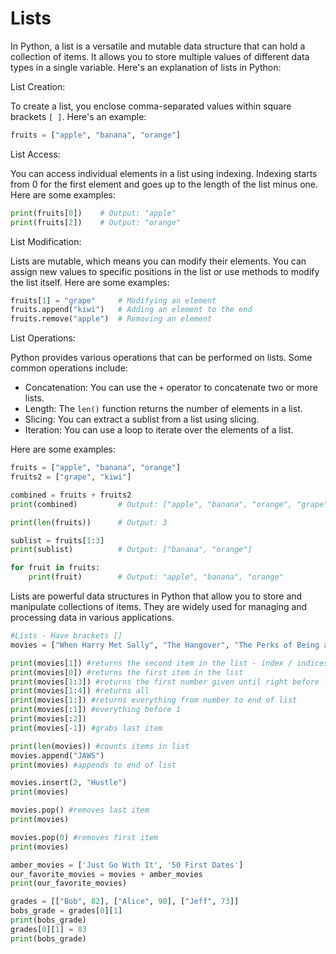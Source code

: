 # Lists

In Python, a list is a versatile and mutable data structure that can hold a collection of items. It allows you to store multiple values of different data types in a single variable. Here's an explanation of lists in Python:

List Creation:

To create a list, you enclose comma-separated values within square brackets `[ ]`. Here's an example:

```python
fruits = ["apple", "banana", "orange"]
```

List Access:

You can access individual elements in a list using indexing. Indexing starts from 0 for the first element and goes up to the length of the list minus one. Here are some examples:

```python
print(fruits[0])    # Output: "apple"
print(fruits[2])    # Output: "orange"
```

List Modification:

Lists are mutable, which means you can modify their elements. You can assign new values to specific positions in the list or use methods to modify the list itself. Here are some examples:

```python
fruits[1] = "grape"     # Modifying an element
fruits.append("kiwi")   # Adding an element to the end
fruits.remove("apple")  # Removing an element
```

List Operations:

Python provides various operations that can be performed on lists. Some common operations include:

- Concatenation: You can use the `+` operator to concatenate two or more lists.
- Length: The `len()` function returns the number of elements in a list.
- Slicing: You can extract a sublist from a list using slicing.
- Iteration: You can use a loop to iterate over the elements of a list.

Here are some examples:

```python
fruits = ["apple", "banana", "orange"]
fruits2 = ["grape", "kiwi"]

combined = fruits + fruits2
print(combined)         # Output: ["apple", "banana", "orange", "grape", "kiwi"]

print(len(fruits))      # Output: 3

sublist = fruits[1:3]
print(sublist)          # Output: ["banana", "orange"]

for fruit in fruits:
    print(fruit)        # Output: "apple", "banana", "orange"
```

Lists are powerful data structures in Python that allow you to store and manipulate collections of items. They are widely used for managing and processing data in various applications.

```python
#Lists - Have brackets []
movies = ["When Harry Met Sally", "The Hangover", "The Perks of Being a Wallflower", "The Exorcist"]

print(movies[1]) #returns the second item in the list - index / indices
print(movies[0]) #returns the first item in the list
print(movies[1:3]) #returns the first number given until right before last number given
print(movies[1:4]) #returns all 
print(movies[1:]) #returns everything from number to end of list
print(movies[:1]) #everything before 1
print(movies[:2])
print(movies[-1]) #grabs last item

print(len(movies)) #counts items in list
movies.append("JAWS")
print(movies) #appends to end of list

movies.insert(2, "Hustle")
print(movies)

movies.pop() #removes last item
print(movies)

movies.pop(0) #removes first item 
print(movies)

amber_movies = ['Just Go With It', '50 First Dates']
our_favorite_movies = movies + amber_movies
print(our_favorite_movies)

grades = [["Bob", 82], ["Alice", 90], ["Jeff", 73]]
bobs_grade = grades[0][1]
print(bobs_grade)
grades[0][1] = 83
print(bobs_grade)
```